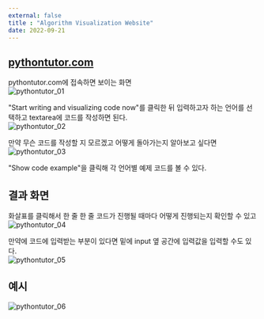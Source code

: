 ```yaml
---
external: false
title : "Algorithm Visualization Website"
date: 2022-09-21
---
```


## [pythontutor.com](https://pythontutor.com)

pythontutor.com에 접속하면 보이는 화면  
![pythontutor_01](https://github.com/WoojinJeonkr/WoojinJeonkr.github.io/blob/main/assets/images/post/pythontutor_01.png?raw=true)

"Start writing and visualizing code now"를 클릭한 뒤 입력하고자 하는 언어를 선택하고 textarea에 코드를 작성하면 된다.  
![pythontutor_02](https://github.com/WoojinJeonkr/WoojinJeonkr.github.io/blob/main/assets/images/post/pythontutor_02.png?raw=true)

만약 무슨 코드를 작성할 지 모르겠고 어떻게 돌아가는지 알아보고 싶다면  
![pythontutor_03](https://github.com/WoojinJeonkr/WoojinJeonkr.github.io/blob/main/assets/images/post/pythontutor_03.png?raw=true)

"Show code example"을 클릭해 각 언어별 예제 코드를 볼 수 있다.

## 결과 화면

화살표를 클릭해서 한 줄 한 줄 코드가 진행될 때마다 어떻게 진행되는지 확인할 수 있고  
![pythontutor_04](https://github.com/WoojinJeonkr/WoojinJeonkr.github.io/blob/main/assets/images/post/pythontutor_04.png?raw=true)

만약에 코드에 입력받는 부분이 있다면 밑에 input 옆 공간에 입력값을 입력할 수도 있다.  
![pythontutor_05](https://github.com/WoojinJeonkr/WoojinJeonkr.github.io/blob/main/assets/images/post/pythontutor_05.png?raw=true)

## 예시

![pythontutor_06](https://github.com/WoojinJeonkr/WoojinJeonkr.github.io/blob/main/assets/images/post/pythontutor_06.png?raw=true)
